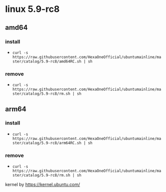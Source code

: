 # linux 5.9-rc8
 
## amd64

### install

- `curl -s https://raw.githubusercontent.com/HexaOneOfficial/ubuntumainline/master/catalog/5.9-rc8/amd64RC.sh | sh`
 
### remove
  
- `curl -s https://raw.githubusercontent.com/HexaOneOfficial/ubuntumainline/master/catalog/5.9-rc8/rm.sh | sh` 
 
## arm64

### install

- `curl -s https://raw.githubusercontent.com/HexaOneOfficial/ubuntumainline/master/catalog/5.9-rc8/arm64RC.sh | sh`
 
### remove
  
- `curl -s https://raw.githubusercontent.com/HexaOneOfficial/ubuntumainline/master/catalog/5.9-rc8/rm.sh | sh`  
 
 
 
kernel by https://kernel.ubuntu.com/
